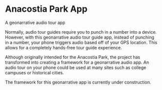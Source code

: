 # Anacostia Park App
A geonarrative audio tour app

Normally, audio tour guides require you to punch in a number into a device. However, with this geonarrative audio tour guide app,
instead of punching in a number, your phone triggers audio based off of your GPS location. This allows for a completely hands-free
tour guide experience.

Although originally intended for the Anacostia Park, the project has transformed into creating a framework for a geonarrative audio
app. An audio tour on your phone could be used at many sites such as college campuses or historical cities.

The framework for this geonarrative app is currently under construction.
